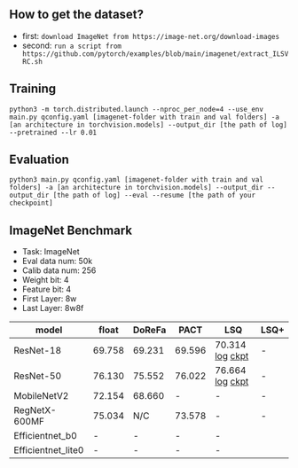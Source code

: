 ## How to get the dataset?
- first: `download ImageNet from https://image-net.org/download-images`
- second: `run a script from https://github.com/pytorch/examples/blob/main/imagenet/extract_ILSVRC.sh`

## Training
```
python3 -m torch.distributed.launch --nproc_per_node=4 --use_env main.py qconfig.yaml [imagenet-folder with train and val folders] -a [an architecture in torchvision.models] --output_dir [the path of log] --pretrained --lr 0.01
```
## Evaluation
```
python3 main.py qconfig.yaml [imagenet-folder with train and val folders] -a [an architecture in torchvision.models] --output_dir --output_dir [the path of log] --eval --resume [the path of your checkpoint]
```
## ImageNet Benchmark
- Task: ImageNet
- Eval data num: 50k
- Calib data num: 256
- Weight bit: 4
- Feature bit: 4
- First Layer: 8w
- Last Layer: 8w8f

|model| float | DoReFa|PACT|LSQ| LSQ+ | 
|---|---|---|---|---| --- | 
|ResNet-18| 69.758 |  69.231 | 69.596 | 70.314 [log](https://drive.google.com/file/d/1FDRiOy4xsRVCQJuqhKPmuNmWok2wRmDs/view?usp=share_link) [ckpt](https://drive.google.com/file/d/1UAo1RAa4DAjVW3aj-1y66wpGNRlhKKd4/view?usp=share_link) | - |
|ResNet-50| 76.130 |75.552|76.022| 76.664 [log](https://drive.google.com/file/d/1C4NSOOmEtpJOOvQ_h6QTUIoC4YCZ5h_x/view?usp=share_link) [ckpt](https://drive.google.com/file/d/1Wcvb4ObVQFKcibxV2BFRy5Vjz1n9jQgM/view?usp=share_link) | - | 
|MobileNetV2| 72.154|  68.660 | -  | - | - | 
|RegNetX-600MF|75.034| N/C | 73.578 | - | - | 
|Efficientnet\_b0 | - | - | - | - | 
|Efficientnet\_lite0 | - | - | - | - |
